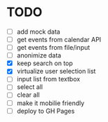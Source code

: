 # TODO

- [ ] add mock data
- [ ] get events from calendar API
- [ ] get events from file/input
- [ ] anonimize data
- [x] keep search on top
- [x] virtualize user selection list
- [ ] input list from textbox
- [ ] select all
- [ ] clear all
- [ ] make it mobilie friendly
- [ ] deploy to GH Pages
